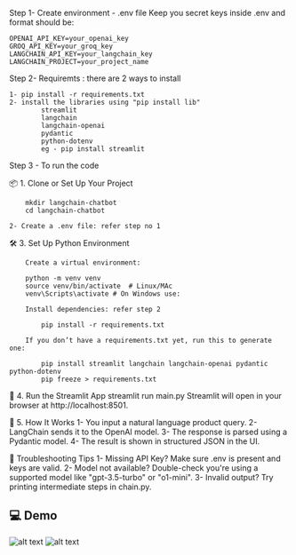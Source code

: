 
Step 1- Create environment - .env file
    Keep you secret keys inside .env and format should be:

    OPENAI_API_KEY=your_openai_key
    GROQ_API_KEY=your_groq_key
    LANGCHAIN_API_KEY=your_langchain_key
    LANGCHAIN_PROJECT=your_project_name

Step 2- Requiremts : there are 2 ways to install
  
    1- pip install -r requirements.txt
    2- install the libraries using "pip install lib" 
            streamlit
            langchain
            langchain-openai
            pydantic
            python-dotenv
            eg - pip install streamlit

Step 3 - To run the code

📦 1. Clone or Set Up Your Project

        mkdir langchain-chatbot
        cd langchain-chatbot

    2- Create a .env file: refer step no 1
🛠  3. Set Up Python Environment

        Create a virtual environment:

        python -m venv venv
        source venv/bin/activate  # Linux/MAc
        venv\Scripts\activate # On Windows use: 

        Install dependencies: refer step 2

            pip install -r requirements.txt

        If you don’t have a requirements.txt yet, run this to generate one:

            pip install streamlit langchain langchain-openai pydantic python-dotenv
            pip freeze > requirements.txt

🧪 4. Run the Streamlit App
        streamlit run main.py
        Streamlit will open in your browser at http://localhost:8501.

🧵 5. How It Works
    1- You input a natural language product query.
    2- LangChain sends it to the OpenAI model.
    3- The response is parsed using a Pydantic model.
    4- The result is shown in structured JSON in the UI.

🐛 Troubleshooting Tips
    1- Missing API Key? Make sure .env is present and keys are valid.
    2- Model not available? Double-check you're using a supported model like "gpt-3.5-turbo" or "o1-mini".
    3- Invalid output? Try printing intermediate steps in chain.py.


## 💻 Demo
![alt text](assets/image.png)
![alt text](assets/image-1.png)